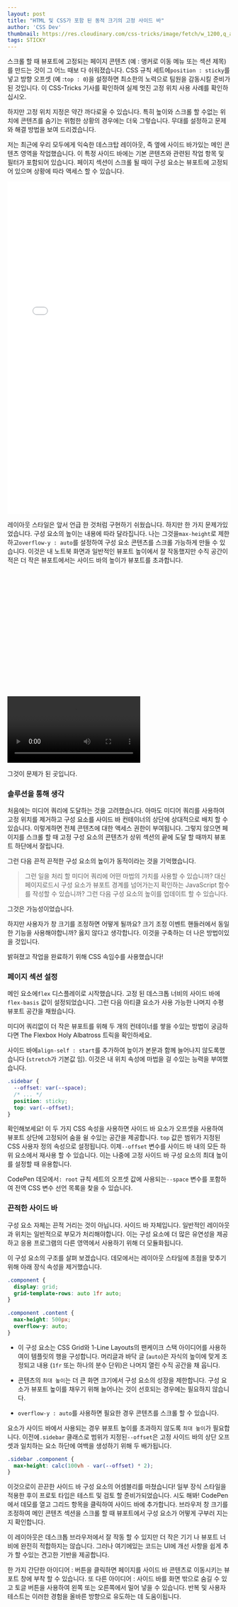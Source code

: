 ```yaml
---
layout: post
title: "HTML 및 CSS가 포함 된 동적 크기의 고정 사이드 바"
author: 'CSS Dev'
thumbnail: https://res.cloudinary.com/css-tricks/image/fetch/w_1200,q_auto,f_auto/https://css-tricks.com/wp-content/uploads/2020/11/sticky-sidebar.png
tags: STICKY
---
```



스크롤 할 때 뷰포트에 고정되는 페이지 콘텐츠 (예 : 앵커로 이동 메뉴 또는 섹션 제목)를 만드는 것이 그 어느 때보 다 쉬워졌습니다.
 CSS 규칙 세트에`position : sticky`를 넣고 방향 오프셋 (예 :`top : 0`)을 설정하면 최소한의 노력으로 팀원을 감동시킬 준비가 된 것입니다.
 이 CSS-Tricks 기사를 확인하여 실제 멋진 고정 위치 사용 사례를 확인하십시오.
 

하지만 고정 위치 지정은 약간 까다로울 수 있습니다. 특히 높이와 스크롤 할 수없는 위치에 콘텐츠를 숨기는 위험한 상황의 경우에는 더욱 그렇습니다.
 무대를 설정하고 문제와 해결 방법을 보여 드리겠습니다.
 

저는 최근에 우리 모두에게 익숙한 데스크탑 레이아웃, 즉 옆에 사이드 바가있는 메인 콘텐츠 영역을 작업했습니다.
 이 특정 사이드 바에는 기본 콘텐츠와 관련된 작업 항목 및 필터가 포함되어 있습니다.
 페이지 섹션이 스크롤 될 때이 구성 요소는 뷰포트에 고정되어 있으며 상황에 따라 액세스 할 수 있습니다.
 

<div class="wp-block-cp-codepen-gutenberg-embed-block cp_embed_wrapper resizable" style="height: 750px;"><iframe id="cp_embed_oNLZmvV" src="//codepen.io/anon/embed/oNLZmvV?height=750&amp;theme-id=1&amp;slug-hash=oNLZmvV&amp;default-tab=result" height="750" scrolling="no" frameborder="0" allowfullscreen="" allowpaymentrequest="" name="CodePen Embed oNLZmvV" title="CodePen Embed oNLZmvV" class="cp_embed_iframe" style="width: 100%; overflow: hidden; height: 100%;">CodePen Embed Fallback</iframe><div class="win-size-grip" style="touch-action: none;"></div></div>

레이아웃 스타일은 앞서 언급 한 것처럼 구현하기 쉬웠습니다.
 하지만 한 가지 문제가있었습니다. 구성 요소의 높이는 내용에 따라 달라집니다.
 나는 그것을`max-height`로 제한하고`overflow-y : auto`를 설정하여 구성 요소 콘텐츠를 스크롤 가능하게 만들 수 있습니다.
 이것은 내 노트북 화면과 일반적인 뷰포트 높이에서 잘 작동했지만 수직 공간이 적은 더 작은 뷰포트에서는 사이드 바의 높이가 뷰포트를 초과합니다.
 


<div class="video_wrapper" style="padding-top: 56.25%;">
    <video controls="" src="https://css-tricks.com/wp-content/uploads/2020/11/sticky-sidebar-component-cutoff.mp4" name="fitvid0"></video>
</div>


그것이 문제가 된 곳입니다.
 

### 솔루션을 통해 생각
 

처음에는 미디어 쿼리에 도달하는 것을 고려했습니다.
 아마도 미디어 쿼리를 사용하여 고정 위치를 제거하고 구성 요소를 사이드 바 컨테이너의 상단에 상대적으로 배치 할 수 있습니다.
 이렇게하면 전체 콘텐츠에 대한 액세스 권한이 부여됩니다.
 그렇지 않으면 페이지를 스크롤 할 때 고정 구성 요소의 콘텐츠가 상위 섹션의 끝에 도달 할 때까지 뷰포트 하단에서 잘립니다.
 

그런 다음 끈적 끈적한 구성 요소의 높이가 동적이라는 것을 기억했습니다.
 

> 그런 일을 처리 할 미디어 쿼리에 어떤 마법의 가치를 사용할 수 있습니까?
 대신 페이지로드시 구성 요소가 뷰포트 경계를 넘어가는지 확인하는 JavaScript 함수를 작성할 수 있습니까?
 그런 다음 구성 요소의 높이를 업데이트 할 수 있습니다.
 

그것은 가능성이었습니다.
 

하지만 사용자가 창 크기를 조정하면 어떻게 될까요?
 크기 조정 이벤트 핸들러에서 동일한 기능을 사용해야합니까?
 옳지 않다고 생각합니다.
 이것을 구축하는 더 나은 방법이있을 것입니다.
 

밝혀졌고 작업을 완료하기 위해 CSS 속임수를 사용했습니다!
 

### 페이지 섹션 설정
 

메인 요소에`flex` 디스플레이로 시작했습니다.
 고정 된 데스크톱 너비의 사이드 바에`flex-basis` 값이 설정되었습니다.
 그런 다음 아티클 요소가 사용 가능한 나머지 수평 뷰포트 공간을 채웠습니다.
 

미디어 쿼리없이 더 작은 뷰포트를 위해 두 개의 컨테이너를 쌓을 수있는 방법이 궁금하다면 The Flexbox Holy Albatross 트릭을 확인하세요.
 

사이드 바에`align-self : start`를 추가하여 높이가 본문과 함께 늘어나지 않도록했습니다 (`stretch`가 기본값 임).
 이것은 내 위치 속성에 마법을 걸 수있는 능력을 부여했습니다.
 

```css
.sidebar {
  --offset: var(--space);
  /* ... */
  position: sticky;
  top: var(--offset);
}
```

확인해보세요!
 이 두 가지 CSS 속성을 사용하면 사이드 바 요소가 오프셋을 사용하여 뷰포트 상단에 고정되어 숨을 쉴 수있는 공간을 제공합니다.
 `top` 값은 범위가 지정된 CSS 사용자 정의 속성으로 설정됩니다.
 이제`--offset` 변수를 사이드 바 내의 모든 하위 요소에서 재사용 할 수 있습니다.
 이는 나중에 고정 사이드 바 구성 요소의 최대 높이를 설정할 때 유용합니다.
 

CodePen 데모에서`: root` 규칙 세트의 오프셋 값에 사용되는`--space` 변수를 포함하여 전역 CSS 변수 선언 목록을 찾을 수 있습니다.
 

### 끈적한 사이드 바
 

구성 요소 자체는 끈적 거리는 것이 아닙니다.
 사이드 바 자체입니다.
 일반적인 레이아웃과 위치는 일반적으로 부모가 처리해야합니다.
 이는 구성 요소에 더 많은 유연성을 제공하고 응용 프로그램의 다른 영역에서 사용하기 위해 더 모듈화됩니다.
 

이 구성 요소의 구조를 살펴 보겠습니다.
 데모에서는 레이아웃 스타일에 초점을 맞추기 위해 아래 장식 속성을 제거했습니다.
 

```css
.component {
  display: grid;
  grid-template-rows: auto 1fr auto;
}
 
.component .content {
  max-height: 500px;
  overflow-y: auto;
}
```

- 이 구성 요소는 CSS Grid와 1-Line Layouts의 팬케이크 스택 아이디어를 사용하여이 템플릿의 행을 구성합니다.
 머리글과 바닥 글 (`auto`)은 자식의 높이에 맞게 조정되고 내용 (`1fr` 또는 하나의 분수 단위)은 나머지 열린 수직 공간을 채 웁니다.
 
- 콘텐츠의 `최대 높이`는 더 큰 화면 크기에서 구성 요소의 성장을 제한합니다.
 구성 요소가 뷰포트 높이를 채우기 위해 늘어나는 것이 선호되는 경우에는 필요하지 않습니다.
 
- `overflow-y : auto`를 사용하면 필요한 경우 콘텐츠를 스크롤 할 수 있습니다.
 

요소가 사이드 바에서 사용되는 경우 뷰포트 높이를 초과하지 않도록 `최대 높이`가 필요합니다.
 이전에`.sidebar` 클래스로 범위가 지정된`--offset`은 고정 사이드 바의 상단 오프셋과 일치하는 요소 하단에 여백을 생성하기 위해 두 배가됩니다.
 

```css
.sidebar .component {
  max-height: calc(100vh - var(--offset) * 2);
}
```

이것으로이 끈끈한 사이드 바 구성 요소의 어셈블리를 마쳤습니다!
 일부 장식 스타일을 적용한 후이 프로토 타입은 테스트 및 검토 할 준비가되었습니다.
 시도 해봐!
 CodePen에서 데모를 열고 그리드 항목을 클릭하여 사이드 바에 추가합니다.
 브라우저 창 크기를 조정하여 메인 콘텐츠 섹션을 스크롤 할 때 뷰포트에서 구성 요소가 어떻게 구부러 지는지 확인합니다.
 

이 레이아웃은 데스크톱 브라우저에서 잘 작동 할 수 있지만 더 작은 기기 나 뷰포트 너비에 완전히 적합하지는 않습니다.
 그러나 여기에있는 코드는 UI에 개선 사항을 쉽게 추가 할 수있는 견고한 기반을 제공합니다.
 

한 가지 간단한 아이디어 : 버튼을 클릭하면 페이지를 사이드 바 콘텐츠로 이동시키는 뷰포트 창에 부착 할 수 있습니다.
 또 다른 아이디어 : 사이드 바를 화면 밖으로 숨길 수 있고 토글 버튼을 사용하여 왼쪽 또는 오른쪽에서 밀어 넣을 수 있습니다.
 반복 및 사용자 테스트는 이러한 경험을 올바른 방향으로 유도하는 데 도움이됩니다.
 